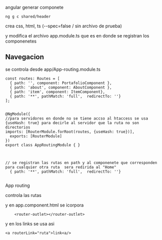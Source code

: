 angular  generar componete

```
ng g c shared/header
```

crea css, html, ts (--spec=false / sin archivo de prueba)

y modifica el archivo app.module.ts que es en donde se registran los componenetes



## Navegacion

se controla desde  app/App-routing.module.ts

```
const routes: Routes = [
  { path: '', component: PortafolioComponent },
  { path: 'about', component: AboutComponent },
  { path: 'item', component: ItemComponent},
  { path: '**', pathMatch: 'full',  redirectTo: ''}
];


@NgModule({
//para servidores en donde no se tiene accso al htaccess se usa {useHash: true} para decirle al servidor que la ruta no son directorios
imports: [RouterModule.forRoot(routes, {useHash: true})],
  exports: [RouterModule]
})
export class AppRoutingModule { }



// se registran las rutas en path y al componenete que corresponden
para cualquier otra ruta  sera redirida al "Home"
  { path: '**', pathMatch: 'full',  redirectTo: ''}


```

App routing 

controla las rutas

 y en app.component.html se icorpora

```
    <router-outlet></router-outlet>
```

 y en los links se usa asi

```
<a routerLink="ruta">link<a/>
```

